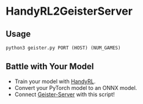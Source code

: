 # HandyRL2GeisterServer

## Usage

```
python3 geister.py PORT (HOST) (NUM_GAMES)
```

## Battle with Your Model

- Train your model with [HandyRL](https://github.com/DeNA/HandyRL).
- Convert your PyTorch model to an ONNX model.
- Connect [Geister-Server](https://github.com/miyo/geister_server.java) with this script!
